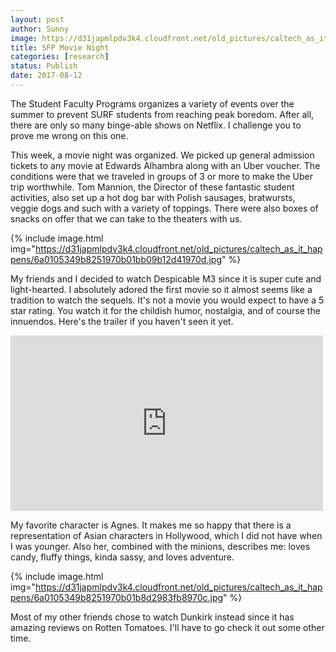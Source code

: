 ```yaml
---
layout: post
author: Sunny
image: https://d31japmlpdv3k4.cloudfront.net/old_pictures/caltech_as_it_happens/6a0105349b8251970b01b8d2983fa4970c.jpg
title: SFP Movie Night
categories: [research]
status: Publish
date: 2017-08-12
---
```



The Student Faculty Programs organizes a variety of events over the summer to prevent SURF students from reaching peak boredom. After all, there are only so many binge-able shows on Netflix. I challenge you to prove me wrong on this one.



This week, a movie night was organized. We picked up general admission tickets to any movie at Edwards Alhambra along with an Uber voucher. The conditions were that we traveled in groups of 3 or more to make the Uber trip worthwhile. Tom Mannion, the Director of these fantastic student activities, also set up a hot dog bar with Polish sausages, bratwursts, veggie dogs and such with a variety of toppings. There were also boxes of snacks on offer that we can take to the theaters with us.




{% include image.html img="https://d31japmlpdv3k4.cloudfront.net/old_pictures/caltech_as_it_happens/6a0105349b8251970b01bb09b12d41970d.jpg" %}


My friends and I decided to watch Despicable M3 since it is super cute and light-hearted. I absolutely adored the first movie so it almost seems like a tradition to watch the sequels. It's not a movie you would expect to have a 5 star rating. You watch it for the childish humor, nostalgia, and of course the innuendos. Here's the trailer if you haven't seen it yet.





<p class="asset-video"><iframe allowfullscreen="" frameborder="0" height="281" src="https://www.youtube.com/embed/6DBi41reeF0?feature=oembed" width="500"></iframe>



My favorite character is Agnes. It makes me so happy that there is a representation of Asian characters in Hollywood, which I did not have when I was younger. Also her, combined with the minions, describes me: loves candy, fluffy things, kinda sassy, and loves adventure.



{% include image.html img="https://d31japmlpdv3k4.cloudfront.net/old_pictures/caltech_as_it_happens/6a0105349b8251970b01b8d2983fb8970c.jpg" %}


Most of my other friends chose to watch Dunkirk instead since it has amazing reviews on Rotten Tomatoes. I'll have to go check it out some other time.

